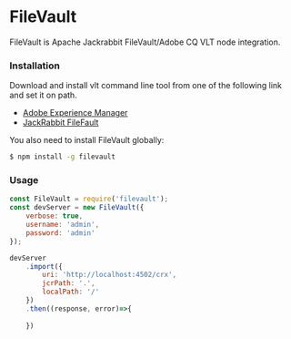 # FileVault

FileVault is Apache Jackrabbit FileVault/Adobe CQ VLT node integration.

### Installation

Download and install vlt command line tool from one of the following link and set it on path.

* [Adobe Experience Manager]
* [JackRabbit FileFault]

You also need to install FileVault globally:

```sh
$ npm install -g filevault
```

### Usage

```javascript
const FileVault = require('filevault');
const devServer = new FileVault({
    verbose: true,
    username: 'admin',
    password: 'admin'
});

devServer
    .import({
        uri: 'http://localhost:4502/crx',
        jcrPath: '.',
        localPath: '/'
    })
    .then((response, error)=>{
    
    })
```

[Adobe Experience Manager]: <https://docs.adobe.com/docs/en/crx/2-3/how_to/how_to_use_the_vlttool.html>
[JackRabbit FileFault]: <http://jackrabbit.apache.org/filevault/index.html>
